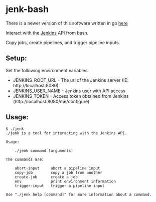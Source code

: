 jenk-bash
=========

There is a newer version of this software written in go [here](https://github.com/mattddowney/jenk)

Interact with the [Jenkins](https://jenkins.io/) API from bash.

Copy jobs, create pipelines, and trigger pipeline inputs.

Setup:
------

Set the following environment variables:

* JENKINS_ROOT_URL - The url of the Jenkins server (IE: http://localhost:8080)
* JENKINS_USER_NAME - Jenkins user with API access
* JENKINS_TOKEN - Access token obtained from Jenkins (http://localhost:8080/me/configure)

Usage:
------

```
$ ./jenk
./jenk is a tool for interacting with the Jenkins API.

Usage:

	./jenk command [arguments]

The commands are:

	abort-input     abort a pipeline input
	copy-job        copy a job from another
	create-job      create a job
	env             print environment information
	trigger-input   trigger a pipeline input

Use "./jenk help [command]" for more information about a command.
```

